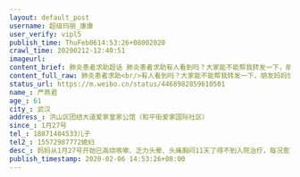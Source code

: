 ```yaml
---
layout: default_post
username: 超级玛丽_康康
user_verify: vipl5
publish_time: ThuFeb0614:53:26+08002020
crawl_time: 20200212-12:40:51
imageurl: 
content_brief: 肺炎患者求助超话 肺炎患者求助有人看到吗？大家能不能帮我转发一下，朋友妈妈快不行了，求求大家了真的很急 唯一的妈妈【姓名】严燕君【年龄】61【所在城市】武汉【所在小区、社区】洪山区团结大道爱家皇家公馆（和平街爱家国际社区）【患病时间】1月27号【联系方式】18871404533  ...全文
content_full_raw: 肺炎患者求助<br/>有人看到吗？大家能不能帮我转发一下，朋友妈妈快不行了，求求大家了<spanclass="url-icon"><imgalt=[泪]src="//h5.sinaimg.cn/m/emoticon/icon/default/d_lei-1b4b02f8b1.png"style="width:1em;height:1em;"/></span>真的很急唯一的妈妈<spanclass="url-icon"><imgalt=[泪]src="//h5.sinaimg.cn/m/emoticon/icon/default/d_lei-1b4b02f8b1.png"style="width:1em;height:1em;"/></span><br/>【姓名】严燕君<br/>【年龄】61<br/>【所在城市】武汉<br/>【所在小区、社区】洪山区团结大道爱家皇家公馆（和平街爱家国际社区）<br/>【患病时间】1月27号<br/>【联系方式】18871404533儿子<br/>【其他紧急联系人】15572987772媳妇<br/>【病情描述】妈妈从1月27号开始已高烧咳嗽、乏力头晕、头痛胸闷11天了得不到入院治疗，每况愈下。早已做了2次ct与查血，诊断病毒感染性肺炎。高度疑似了核酸检测排不号。昨天凌晨已经开始有呼吸衰竭的症状....整夜整夜守着妈妈不敢睡觉.....社区说统一隔离安排也是登记就没有后文了，然后就是无穷无尽的等待，在家里状态就是越来越糟，现在连饭都吃不下了，实在耗不起啊。家里没有爸爸了，妻子也刚刚怀孕，每天在家以泪洗面。我每天照顾妈妈不知道是否也会感染。救救我们一家🙏🙏
status_url: https://m.weibo.cn/status/4468982859610501
name_: 严燕君
age_: 61
city_: 武汉
address_: 洪山区团结大道爱家皇家公馆（和平街爱家国际社区）
since_: 1月27号
tel_: 18871404533儿子
tel2_: 15572987772媳妇
desc_: 妈妈从1月27号开始已高烧咳嗽、乏力头晕、头痛胸闷11天了得不到入院治疗，每况愈下。早已做了2次ct与查血，诊断病毒感染性肺炎。高度疑似了核酸检测排不号。昨天凌晨已经开始有呼吸衰竭的症状....整夜整夜守着妈妈不敢睡觉.....社区说统一隔离安排也是登记就没有后文了，然后就是无穷无尽的等待，在家里状态就是越来越糟，现在连饭都吃不下了，实在耗不起啊。家里没有爸爸了，妻子也刚刚怀孕，每天在家以泪洗面。我每天照顾妈妈不知道是否也会感染。救救我们一家🙏🙏
publish_timestamp: 2020-02-06 14:53:26+08:00
---
```

